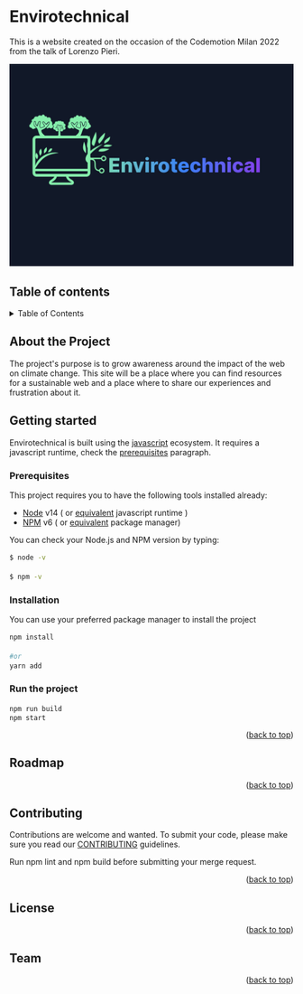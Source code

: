 # Envirotechnical

This is a website created on the occasion of the Codemotion Milan 2022 from the talk of Lorenzo Pieri. 

<div>
 <img src="public/images/image_logo.jpg" alt="Envirotechnical" />
</div>

## Table of contents

<!-- TABLE OF CONTENTS -->
<details>
  <summary>Table of Contents</summary>
  <ol>
    <li>
        <a href="#about-the-project">About The Project</a>
    </li>
    <li>
      <a href="#getting-started">Getting Started</a>
      <ul>
        <li><a href="#prerequisites">Prerequisites</a></li>
        <li><a href="#installation">Installation</a></li>
      </ul>
    </li>
    <li><a href="#roadmap">Roadmap</a></li>
    <li><a href="#contributing">Contributing</a></li>
    <li><a href="#license">License</a></li>
    <li><a href="#team">Team</a></li>
  </ol>
</details>

## About the Project
The project's purpose is to grow awareness around the impact of the web on climate change. This site will be a place where you can find resources for a sustainable web and a place where to share our experiences and frustration about it. 

## Getting started

Envirotechnical is built using the [javascript](https://www.javascript.com/) ecosystem. It requires a javascript runtime, check the [prerequisites](#prerequisites) paragraph.

### Prerequisites

This project requires you to have the following tools installed already:

* [Node](https://nodejs.org/) v14 ( or [equivalent](https://bun.sh/) javascript runtime )
* [NPM](https://www.npmjs.com/) v6 (  or [equivalent](https://yarnpkg.com/) package manager)

You can check your Node.js and NPM version by typing:

```bash
$ node -v

$ npm -v
```

### Installation

You can use your preferred package manager to install the project

```bash
npm install

#or 
yarn add
```

### Run the project

```
npm run build
npm start
```

<p align="right">(<a href="#readme-top">back to top</a>)</p>

## Roadmap

<p align="right">(<a href="#readme-top">back to top</a>)</p>

## Contributing

Contributions are welcome and wanted. To submit your code, please make sure you read our [CONTRIBUTING](./CONTRIBUTING.md) guidelines.

Run npm lint and npm build before submitting your merge request.

<p align="right">(<a href="#readme-top">back to top</a>)</p>

## License

<!-- This software is distributed under a [MIT](https://choosealicense.com/licenses/mit/) license that can be found [here](./LICENSE) -->

<p align="right">(<a href="#readme-top">back to top</a>)</p>

## Team

<p align="right">(<a href="#readme-top">back to top</a>)</p>
